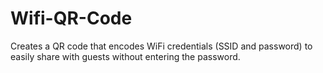 # Wifi-QR-Code
Creates a QR code that encodes WiFi credentials (SSID and password) to easily share with guests without entering the password. 
